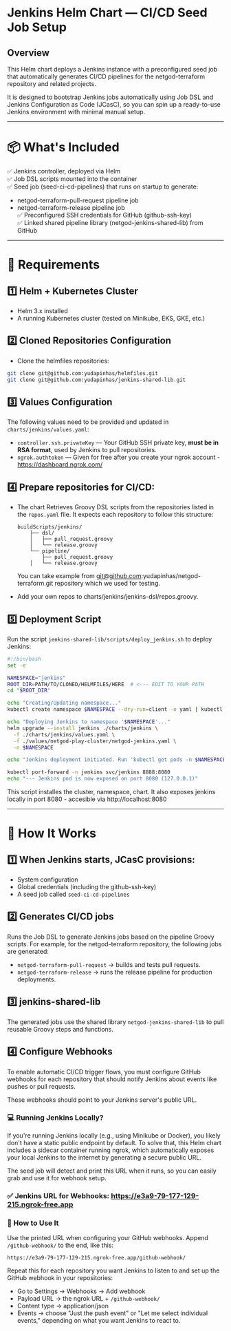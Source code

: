 # Jenkins Helm Chart — CI/CD Seed Job Setup

## Overview

This Helm chart deploys a Jenkins instance with a preconfigured seed job that automatically generates CI/CD pipelines for the netgod-terraform repository and related projects.

It is designed to bootstrap Jenkins jobs automatically using Job DSL and Jenkins Configuration as Code (JCasC), so you can spin up a ready-to-use Jenkins environment with minimal manual setup.

---

# 📦 What's Included

✅ Jenkins controller, deployed via Helm  
✅ Job DSL scripts mounted into the container  
✅ Seed job (seed-ci-cd-pipelines) that runs on startup to generate:
  - netgod-terraform-pull-request pipeline job
  - netgod-terraform-release pipeline job  
✅ Preconfigured SSH credentials for GitHub (github-ssh-key)  
✅ Linked shared pipeline library (netgod-jenkins-shared-lib) from GitHub

---

# 🔧 **Requirements**
## 1️⃣ Helm + Kubernetes Cluster
- Helm 3.x installed
- A running Kubernetes cluster (tested on Minikube, EKS, GKE, etc.)

## 2️⃣ Cloned Repositories Configuration
- Clone the helmfiles repositories:
```bash
git clone git@github.com:yudapinhas/helmfiles.git
git clone git@github.com:yudapinhas/jenkins-shared-lib.git
```

## 3️⃣ Values Configuration
The following values need to be provided and updated in `charts/jenkins/values.yaml`:
- `controller.ssh.privateKey` — Your GitHub SSH private key, **must be in RSA format**, used by Jenkins to pull repositories.
- `ngrok.authtoken` — Given for free after you create your ngrok account - https://dashboard.ngrok.com/

## 4️⃣ Prepare repositories for CI/CD:
- The chart Retrieves Groovy DSL scripts from the repositories listed in the `repos.yaml` file.
  It expects each repository to follow this structure:
  ```
  buildScripts/jenkins/
      ├── dsl/
      │   ├── pull_request.groovy
      │   └── release.groovy
      └── pipeline/
          ├── pull_request.groovy
      │   └── release.groovy
  ```

  You can take example from git@github.com:yudapinhas/netgod-terraform.git repository which we used for testing.
- Add your own repos to charts/jenkins/jenkins-dsl/repos.groovy.

## 5️⃣ Deployment Script
Run the script `jenkins-shared-lib/scripts/deploy_jenkins.sh` to deploy Jenkins:

```bash
#!/bin/bash
set -e

NAMESPACE="jenkins"
ROOT_DIR=PATH/TO/CLONED/HELMFILES/HERE  # <--- EDIT TO YOUR PATH
cd "$ROOT_DIR"

echo "Creating/Updating namespace..."
kubectl create namespace $NAMESPACE --dry-run=client -o yaml | kubectl apply -f -

echo "Deploying Jenkins to namespace '$NAMESPACE'..."
helm upgrade --install jenkins ./charts/jenkins \
  -f ./charts/jenkins/values.yaml \
  -f ./values/netgod-play-cluster/netgod-jenkins.yaml \
  -n $NAMESPACE

echo "Jenkins deployment initiated. Run 'kubectl get pods -n $NAMESPACE' to check status."

kubectl port-forward -n jenkins svc/jenkins 8888:8080
echo "--- Jenkins pod is now exposed on port 8080 (127.0.0.1)"
```
This script installes the cluster, namespace, chart. It also exposes jenkins locally in port 8080 - accesible via http://localhost:8080

---

# 🚀 How It Works

## 1️⃣ When Jenkins starts, JCasC provisions:
- System configuration
- Global credentials (including the github-ssh-key)
- A seed job called `seed-ci-cd-pipelines`

## 2️⃣ Generates CI/CD jobs
Runs the Job DSL to generate Jenkins jobs based on the pipeline Groovy scripts. For example, for the netgod-terraform repository, the following jobs are generated:
  - `netgod-terraform-pull-request` → builds and tests pull requests.
  - `netgod-terraform-release` → runs the release pipeline for production deployments.

## 3️⃣ jenkins-shared-lib
The generated jobs use the shared library `netgod-jenkins-shared-lib` to pull reusable Groovy steps and functions.

## 4️⃣ Configure Webhooks
To enable automatic CI/CD trigger flows, you must configure GitHub webhooks for each repository that should notify Jenkins about events like pushes or pull requests.

These webhooks should point to your Jenkins server's public URL.

### 💻 Running Jenkins Locally?
If you're running Jenkins locally (e.g., using Minikube or Docker), you likely don't have a static public endpoint by default. To solve that, this Helm chart includes a sidecar container running ngrok, which automatically exposes your local Jenkins to the internet by generating a secure public URL.

The seed job will detect and print this URL when it runs, so you can easily grab and use it for webhook setup.

### ✅ Jenkins URL for Webhooks: https://e3a9-79-177-129-215.ngrok-free.app

### 🔁 How to Use It
Use the printed URL when configuring your GitHub webhooks. Append `/github-webhook/` to the end, like this:
```
https://e3a9-79-177-129-215.ngrok-free.app/github-webhook/
```

Repeat this for each repository you want Jenkins to listen to and set up the GitHub webhook in your repositories:
- Go to Settings → Webhooks → Add webhook
- Payload URL → the ngrok URL + `/github-webhook/`
- Content type → application/json
- Events → choose "Just the push event" or "Let me select individual events," depending on what you want Jenkins to react to.

